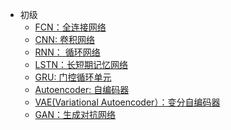 - 初级
  - [FCN：全连接网络]()   
  - [CNN: 卷积网络]()
  - [RNN： 循环网络]()
  - [LSTN：长短期记忆网络]()
  - [GRU: 门控循环单元]()    
  - [Autoencoder: 自编码器]()
  - [VAE(Variational Autoencoder）：变分自编码器]()
  - [GAN：生成对抗网络]() 
   

